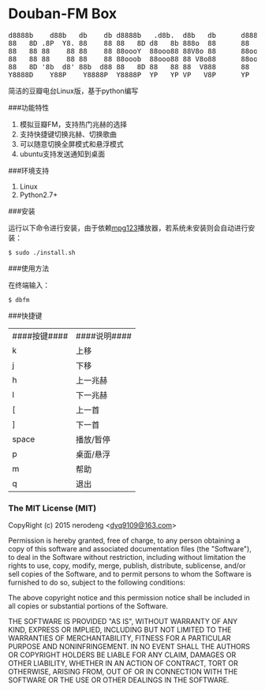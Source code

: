 Douban-FM Box
=============
<pre>
d8888b    d88b   db    db d8888b   .d8b.  d8b   db      d88888b .88b  d88.
88   8D .8P  Y8. 88    88 88   8D d8   8b 888o  88      88      88 YbdP 88
88   88 88    88 88    88 88oooY  88ooo88 88V8o 88      88ooo   88  88  88
88   88 88    88 88    88 88ooob  88ooo88 88 V8o88      88ooo   88  88  88
88   8D '8b  d8' 88b  d88 88   8D 88   88 88  V888      88      88  88  88
Y8888D    Y88P    Y8888P  Y8888P  YP   YP VP   V8P      YP      YP  YP  YP
</pre>

简洁的豆瓣电台Linux版，基于python编写

###功能特性

1. 模拟豆瓣FM，支持热门兆赫的选择
2. 支持快捷键切换兆赫、切换歌曲
3. 可以随意切换全屏模式和悬浮模式
4. ubuntu支持发送通知到桌面

###环境支持

1. Linux
2. Python2.7+

###安装

运行以下命令进行安装，由于依赖[mpg123](http://www.mpg123.de/)播放器，若系统未安装则会自动进行安装：

    $ sudo ./install.sh

###使用方法

在终端输入：

    $ dbfm

###快捷键

<table>
    <tr><td>####按键####</td><td>####说明####</td></tr>
    <tr><td>k</td><td>上移</td></tr>
    <tr><td>j</td><td>下移</td></tr>
    <tr><td>h</td><td>上一兆赫</td></tr>
    <tr><td>l</td><td>下一兆赫</td></tr>
    <tr><td>[</td><td>上一首</td></tr>
    <tr><td>]</td><td>下一首</td></tr>
    <tr><td>space</td><td>播放/暂停</td></tr>
    <tr><td>p</td><td>桌面/悬浮</td></tr>
    <tr><td>m</td><td>帮助</td></tr>
    <tr><td>q</td><td>退出</td></tr>
</table>

### The MIT License (MIT)

CopyRight (c) 2015 nerodeng  &lt;<a href="mailto:dyq9109@163.com">dyq9109@163.com</a>&gt;

Permission is hereby granted, free of charge, to any person obtaining a copy
of this software and associated documentation files (the "Software"), to deal
in the Software without restriction, including without limitation the rights
to use, copy, modify, merge, publish, distribute, sublicense, and/or sell
copies of the Software, and to permit persons to whom the Software is
furnished to do so, subject to the following conditions:

The above copyright notice and this permission notice shall be included in
all copies or substantial portions of the Software.

THE SOFTWARE IS PROVIDED "AS IS", WITHOUT WARRANTY OF ANY KIND, EXPRESS OR
IMPLIED, INCLUDING BUT NOT LIMITED TO THE WARRANTIES OF MERCHANTABILITY,
FITNESS FOR A PARTICULAR PURPOSE AND NONINFRINGEMENT. IN NO EVENT SHALL THE
AUTHORS OR COPYRIGHT HOLDERS BE LIABLE FOR ANY CLAIM, DAMAGES OR OTHER
LIABILITY, WHETHER IN AN ACTION OF CONTRACT, TORT OR OTHERWISE, ARISING FROM,
OUT OF OR IN CONNECTION WITH THE SOFTWARE OR THE USE OR OTHER DEALINGS IN
THE SOFTWARE.

